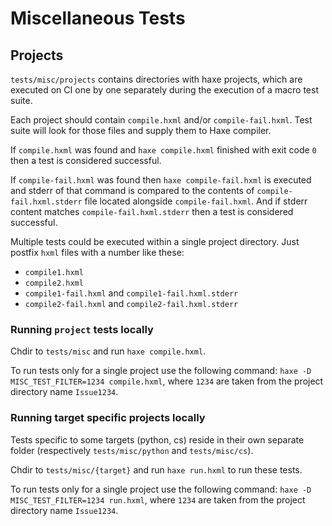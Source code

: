 # Miscellaneous Tests

## Projects

`tests/misc/projects` contains directories with haxe projects, which are executed on CI one by one separately during the execution of a macro test suite.

Each project should contain `compile.hxml` and/or `compile-fail.hxml`. Test suite will look for those files and supply them to Haxe compiler.

If `compile.hxml` was found and `haxe compile.hxml` finished with exit code `0` then a test is considered successful.

If `compile-fail.hxml` was found then `haxe compile-fail.hxml` is executed and stderr of that command is compared to the contents of `compile-fail.hxml.stderr` file located alongside `compile-fail.hxml`. And if stderr content matches `compile-fail.hxml.stderr` then a test is considered successful.

Multiple tests could be executed within a single project directory. Just postfix `hxml` files with a number like these:
- `compile1.hxml`
- `compile2.hxml`
- `compile1-fail.hxml` and `compile1-fail.hxml.stderr`
- `compile2-fail.hxml` and `compile2-fail.hxml.stderr`

### Running `project` tests locally

Chdir to `tests/misc` and run `haxe compile.hxml`.

To run tests only for a single project use the following command: `haxe -D MISC_TEST_FILTER=1234 compile.hxml`, where `1234` are taken from the project directory name `Issue1234`.

### Running target specific projects locally

Tests specific to some targets (python, cs) reside in their own separate folder (respectively `tests/misc/python` and `tests/misc/cs`).

Chdir to `tests/misc/{target}` and run `haxe run.hxml` to run these tests.

To run tests only for a single project use the following command: `haxe -D MISC_TEST_FILTER=1234 run.hxml`, where `1234` are taken from the project directory name `Issue1234`.
